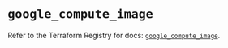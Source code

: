 # `google_compute_image`

Refer to the Terraform Registry for docs: [`google_compute_image`](https://registry.terraform.io/providers/hashicorp/google/5.41.0/docs/resources/compute_image).
